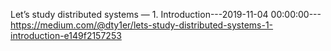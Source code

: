Let’s study distributed systems — 1. Introduction---2019-11-04 00:00:00---https://medium.com/@dty1er/lets-study-distributed-systems-1-introduction-e149f2157253
